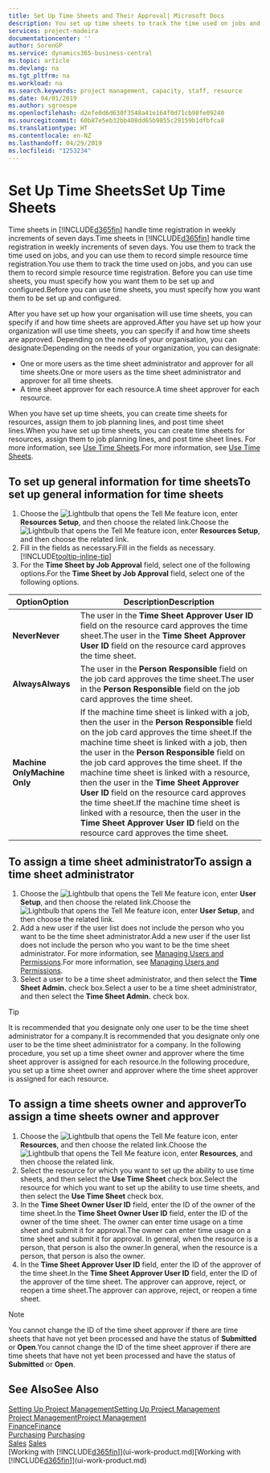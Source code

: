```yaml
---
title: Set Up Time Sheets and Their Approval| Microsoft Docs
description: You set up time sheets to track the time used on jobs and using resources, helping you with project management, staffing, and capacity
services: project-madeira
documentationcenter: ''
author: SorenGP
ms.service: dynamics365-business-central
ms.topic: article
ms.devlang: na
ms.tgt_pltfrm: na
ms.workload: na
ms.search.keywords: project management, capacity, staff, resource
ms.date: 04/01/2019
ms.author: sgroespe
ms.openlocfilehash: d2efe0d6d630f3548a41e164f0d71cb98fe09240
ms.sourcegitcommit: 60b87e5eb32bb408dd65b9855c29159b1dfbfca8
ms.translationtype: HT
ms.contentlocale: en-NZ
ms.lasthandoff: 04/29/2019
ms.locfileid: "1253234"
---
```

# <a name="set-up-time-sheets"></a><span data-ttu-id="d1993-103">Set Up Time Sheets</span><span class="sxs-lookup"><span data-stu-id="d1993-103">Set Up Time Sheets</span></span>
<span data-ttu-id="d1993-104">Time sheets in [!INCLUDE[d365fin](includes/d365fin_md.md)] handle time registration in weekly increments of seven days.</span><span class="sxs-lookup"><span data-stu-id="d1993-104">Time sheets in [!INCLUDE[d365fin](includes/d365fin_md.md)] handle time registration in weekly increments of seven days.</span></span> <span data-ttu-id="d1993-105">You use them to track the time used on jobs, and you can use them to record simple resource time registration.</span><span class="sxs-lookup"><span data-stu-id="d1993-105">You use them to track the time used on jobs, and you can use them to record simple resource time registration.</span></span> <span data-ttu-id="d1993-106">Before you can use time sheets, you must specify how you want them to be set up and configured.</span><span class="sxs-lookup"><span data-stu-id="d1993-106">Before you can use time sheets, you must specify how you want them to be set up and configured.</span></span>

<span data-ttu-id="d1993-107">After you have set up how your organisation will use time sheets, you can specify if and how time sheets are approved.</span><span class="sxs-lookup"><span data-stu-id="d1993-107">After you have set up how your organization will use time sheets, you can specify if and how time sheets are approved.</span></span> <span data-ttu-id="d1993-108">Depending on the needs of your organisation, you can designate:</span><span class="sxs-lookup"><span data-stu-id="d1993-108">Depending on the needs of your organization, you can designate:</span></span>

* <span data-ttu-id="d1993-109">One or more users as the time sheet administrator and approver for all time sheets.</span><span class="sxs-lookup"><span data-stu-id="d1993-109">One or more users as the time sheet administrator and approver for all time sheets.</span></span>
* <span data-ttu-id="d1993-110">A time sheet approver for each resource.</span><span class="sxs-lookup"><span data-stu-id="d1993-110">A time sheet approver for each resource.</span></span>

<span data-ttu-id="d1993-111">When you have set up time sheets, you can create time sheets for resources, assign them to job planning lines, and post time sheet lines.</span><span class="sxs-lookup"><span data-stu-id="d1993-111">When you have set up time sheets, you can create time sheets for resources, assign them to job planning lines, and post time sheet lines.</span></span> <span data-ttu-id="d1993-112">For more information, see [Use Time Sheets](projects-how-use-time-sheets.md).</span><span class="sxs-lookup"><span data-stu-id="d1993-112">For more information, see [Use Time Sheets](projects-how-use-time-sheets.md).</span></span>

## <a name="to-set-up-general-information-for-time-sheets"></a><span data-ttu-id="d1993-113">To set up general information for time sheets</span><span class="sxs-lookup"><span data-stu-id="d1993-113">To set up general information for time sheets</span></span>
1. <span data-ttu-id="d1993-114">Choose the ![Lightbulb that opens the Tell Me feature](media/ui-search/search_small.png "Tell me what you want to do") icon, enter **Resources Setup**, and then choose the related link.</span><span class="sxs-lookup"><span data-stu-id="d1993-114">Choose the ![Lightbulb that opens the Tell Me feature](media/ui-search/search_small.png "Tell me what you want to do") icon, enter **Resources Setup**, and then choose the related link.</span></span>  
2. <span data-ttu-id="d1993-115">Fill in the fields as necessary.</span><span class="sxs-lookup"><span data-stu-id="d1993-115">Fill in the fields as necessary.</span></span> [!INCLUDE[tooltip-inline-tip](includes/tooltip-inline-tip_md.md)]
3. <span data-ttu-id="d1993-116">For the **Time Sheet by Job Approval** field, select one of the following options.</span><span class="sxs-lookup"><span data-stu-id="d1993-116">For the **Time Sheet by Job Approval** field, select one of the following options.</span></span>

| <span data-ttu-id="d1993-117">Option</span><span class="sxs-lookup"><span data-stu-id="d1993-117">Option</span></span> | <span data-ttu-id="d1993-118">Description</span><span class="sxs-lookup"><span data-stu-id="d1993-118">Description</span></span> |
| --- | --- |
| <span data-ttu-id="d1993-119">**Never**</span><span class="sxs-lookup"><span data-stu-id="d1993-119">**Never**</span></span> |<span data-ttu-id="d1993-120">The user in the **Time Sheet Approver User ID** field on the resource card approves the time sheet.</span><span class="sxs-lookup"><span data-stu-id="d1993-120">The user in the **Time Sheet Approver User ID** field on the resource card approves the time sheet.</span></span> |
| <span data-ttu-id="d1993-121">**Always**</span><span class="sxs-lookup"><span data-stu-id="d1993-121">**Always**</span></span> |<span data-ttu-id="d1993-122">The user in the **Person Responsible** field on the job card approves the time sheet.</span><span class="sxs-lookup"><span data-stu-id="d1993-122">The user in the **Person Responsible** field on the job card approves the time sheet.</span></span> |
| <span data-ttu-id="d1993-123">**Machine Only**</span><span class="sxs-lookup"><span data-stu-id="d1993-123">**Machine Only**</span></span> |<span data-ttu-id="d1993-124">If the machine time sheet is linked with a job, then the user in the **Person Responsible** field on the job card approves the time sheet.</span><span class="sxs-lookup"><span data-stu-id="d1993-124">If the machine time sheet is linked with a job, then the user in the **Person Responsible** field on the job card approves the time sheet.</span></span> <span data-ttu-id="d1993-125">If the machine time sheet is linked with a resource, then the user in the **Time Sheet Approver User ID** field on the resource card approves the time sheet.</span><span class="sxs-lookup"><span data-stu-id="d1993-125">If the machine time sheet is linked with a resource, then the user in the **Time Sheet Approver User ID** field on the resource card approves the time sheet.</span></span> |

## <a name="to-assign-a-time-sheet-administrator"></a><span data-ttu-id="d1993-126">To assign a time sheet administrator</span><span class="sxs-lookup"><span data-stu-id="d1993-126">To assign a time sheet administrator</span></span>
1. <span data-ttu-id="d1993-127">Choose the ![Lightbulb that opens the Tell Me feature](media/ui-search/search_small.png "Tell me what you want to do") icon, enter **User Setup**, and then choose the related link.</span><span class="sxs-lookup"><span data-stu-id="d1993-127">Choose the ![Lightbulb that opens the Tell Me feature](media/ui-search/search_small.png "Tell me what you want to do") icon, enter **User Setup**, and then choose the related link.</span></span>  
2. <span data-ttu-id="d1993-128">Add a new user if the user list does not include the person who you want to be the time sheet administrator.</span><span class="sxs-lookup"><span data-stu-id="d1993-128">Add a new user if the user list does not include the person who you want to be the time sheet administrator.</span></span> <span data-ttu-id="d1993-129">For more information, see [Managing Users and Permissions](ui-how-users-permissions.md).</span><span class="sxs-lookup"><span data-stu-id="d1993-129">For more information, see [Managing Users and Permissions](ui-how-users-permissions.md).</span></span>
3. <span data-ttu-id="d1993-130">Select a user to be a time sheet administrator, and then select the **Time Sheet Admin.** check box.</span><span class="sxs-lookup"><span data-stu-id="d1993-130">Select a user to be a time sheet administrator, and then select the **Time Sheet Admin.** check box.</span></span>  

> [!TIP]  
>   <span data-ttu-id="d1993-131">It is recommended that you designate only one user to be the time sheet administrator for a company.</span><span class="sxs-lookup"><span data-stu-id="d1993-131">It is recommended that you designate only one user to be the time sheet administrator for a company.</span></span> <span data-ttu-id="d1993-132">In the following procedure, you set up a time sheet owner and approver where the time sheet approver is assigned for each resource.</span><span class="sxs-lookup"><span data-stu-id="d1993-132">In the following procedure, you set up a time sheet owner and approver where the time sheet approver is assigned for each resource.</span></span>  

## <a name="to-assign-a-time-sheets-owner-and-approver"></a><span data-ttu-id="d1993-133">To assign a time sheets owner and approver</span><span class="sxs-lookup"><span data-stu-id="d1993-133">To assign a time sheets owner and approver</span></span>
1. <span data-ttu-id="d1993-134">Choose the ![Lightbulb that opens the Tell Me feature](media/ui-search/search_small.png "Tell me what you want to do") icon, enter **Resources**, and then choose the related link.</span><span class="sxs-lookup"><span data-stu-id="d1993-134">Choose the ![Lightbulb that opens the Tell Me feature](media/ui-search/search_small.png "Tell me what you want to do") icon, enter **Resources**, and then choose the related link.</span></span>
2. <span data-ttu-id="d1993-135">Select the resource for which you want to set up the ability to use time sheets, and then select the **Use Time Sheet** check box.</span><span class="sxs-lookup"><span data-stu-id="d1993-135">Select the resource for which you want to set up the ability to use time sheets, and then select the **Use Time Sheet** check box.</span></span>  
3. <span data-ttu-id="d1993-136">In the **Time Sheet Owner User ID** field, enter the ID of the owner of the time sheet.</span><span class="sxs-lookup"><span data-stu-id="d1993-136">In the **Time Sheet Owner User ID** field, enter the ID of the owner of the time sheet.</span></span> <span data-ttu-id="d1993-137">The owner can enter time usage on a time sheet and submit it for approval.</span><span class="sxs-lookup"><span data-stu-id="d1993-137">The owner can enter time usage on a time sheet and submit it for approval.</span></span> <span data-ttu-id="d1993-138">In general, when the resource is a person, that person is also the owner.</span><span class="sxs-lookup"><span data-stu-id="d1993-138">In general, when the resource is a person, that person is also the owner.</span></span>  
4. <span data-ttu-id="d1993-139">In the **Time Sheet Approver User ID** field, enter the ID of the approver of the time sheet.</span><span class="sxs-lookup"><span data-stu-id="d1993-139">In the **Time Sheet Approver User ID** field, enter the ID of the approver of the time sheet.</span></span> <span data-ttu-id="d1993-140">The approver can approve, reject, or reopen a time sheet.</span><span class="sxs-lookup"><span data-stu-id="d1993-140">The approver can approve, reject, or reopen a time sheet.</span></span>  

> [!NOTE]  
>   <span data-ttu-id="d1993-141">You cannot change the ID of the time sheet approver if there are time sheets that have not yet been processed and have the status of **Submitted** or **Open**.</span><span class="sxs-lookup"><span data-stu-id="d1993-141">You cannot change the ID of the time sheet approver if there are time sheets that have not yet been processed and have the status of **Submitted** or **Open**.</span></span>

## <a name="see-also"></a><span data-ttu-id="d1993-142">See Also</span><span class="sxs-lookup"><span data-stu-id="d1993-142">See Also</span></span>
[<span data-ttu-id="d1993-143">Setting Up Project Management</span><span class="sxs-lookup"><span data-stu-id="d1993-143">Setting Up Project Management</span></span>](projects-setup-projects.md)  
[<span data-ttu-id="d1993-144">Project Management</span><span class="sxs-lookup"><span data-stu-id="d1993-144">Project Management</span></span>](projects-manage-projects.md)  
[<span data-ttu-id="d1993-145">Finance</span><span class="sxs-lookup"><span data-stu-id="d1993-145">Finance</span></span>](finance.md)  
<span data-ttu-id="d1993-146">[Purchasing](purchasing-manage-purchasing.md)       </span><span class="sxs-lookup"><span data-stu-id="d1993-146">[Purchasing](purchasing-manage-purchasing.md)       </span></span>  
<span data-ttu-id="d1993-147">[Sales](sales-manage-sales.md)    </span><span class="sxs-lookup"><span data-stu-id="d1993-147">[Sales](sales-manage-sales.md)    </span></span>  
<span data-ttu-id="d1993-148">[Working with [!INCLUDE[d365fin](includes/d365fin_md.md)]](ui-work-product.md)</span><span class="sxs-lookup"><span data-stu-id="d1993-148">[Working with [!INCLUDE[d365fin](includes/d365fin_md.md)]](ui-work-product.md)</span></span>  
